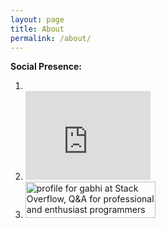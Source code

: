 ```yaml
---
layout: page
title: About
permalink: /about/
---
```


 

<div id="topSocial"><b>Social Presence: </b>
<ol>
<li><script type="text/javascript" src="http://platform.linkedin.com/in.js"></script>
<script type="IN/MemberProfile" data-id="http://www.linkedin.com/in/abhijit153" data-format="inline" data-related="false"></script></li>
<li><iframe style="border: 0; height: 142px; width: 200px; overflow: hidden;" src="https://githubbadge.appspot.com/gabhi" height="240" width="320" frameborder="0"></iframe></li>
<li><a href="http://stackoverflow.com/users/403872/gabhi">
<img title="profile for gabhi at Stack Overflow, Q&amp;A for professional and enthusiast programmers" alt="profile for gabhi at Stack Overflow, Q&amp;A for professional and enthusiast programmers" src="http://stackoverflow.com/users/flair/403872.png" width="208" height="58" />
</a></li>

</ol>
</div>

 

 